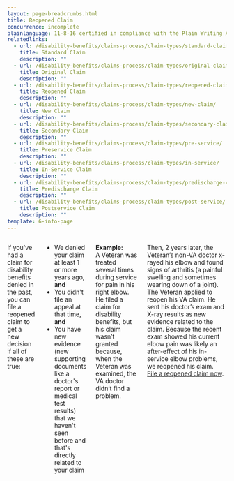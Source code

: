 ```yaml
---
layout: page-breadcrumbs.html
title: Reopened Claim
concurrence: incomplete
plainlanguage: 11-8-16 certified in compliance with the Plain Writing Act
relatedlinks:
  - url: /disability-benefits/claims-process/claim-types/standard-claim/
    title: Standard Claim
    description: ""
  - url: /disability-benefits/claims-process/claim-types/original-claim/
    title: Original Claim
    description: ""
  - url: /disability-benefits/claims-process/claim-types/reopened-claim/
    title: Reopened Claim
    description: ""
  - url: /disability-benefits/claims-process/claim-types/new-claim/
    title: New Claim
    description: ""
  - url: /disability-benefits/claims-process/claim-types/secondary-claim/
    title: Secondary Claim
    description: ""
  - url: /disability-benefits/claims-process/claim-types/pre-service/
    title: Preservice Claim
    description: ""
  - url: /disability-benefits/claims-process/claim-types/in-service/
    title: In-Service Claim
    description: ""
  - url: /disability-benefits/claims-process/claim-types/predischarge-claim/
    title: Predischarge Claim
    description: ""
  - url: /disability-benefits/claims-process/claim-types/post-service/
    title: Postservice Claim
    description: ""
template: 6-info-page
---
```


<div class="section one" markdown="0">
<div class="primary" markdown="0">
<div class="row" markdown="0">
<div class="small-12 columns" markdown="1">    

If you've had a claim for disability benefits denied in the past, you can file a reopened claim to get a new decision if all of these are true:
- We denied your claim at least 1 or more years ago, **and**
- You didn't file an appeal at that time, **and**
- You have new evidence (new supporting documents like a doctor's report or medical test results) that we haven't seen before and that's directly related to your claim

**Example:**<br>
A Veteran was treated several times during service for pain in his right elbow. He filed a claim for disability benefits, but his claim wasn’t granted because, when the Veteran was examined, the VA doctor didn’t find a problem. 

Then, 2 years later, the Veteran’s non-VA doctor x-rayed his elbow and found signs of arthritis (a painful swelling and sometimes wearing down of a joint). The Veteran applied to reopen his VA claim. He sent his doctor’s exam and X-ray results as new evidence related to the claim. Because the recent exam showed his current elbow pain was likely an after-effect of his in-service elbow problems, we reopened his claim.
<br>
[File a reopened claim now](/disability-benefits/apply-for-benefits/).

</div>
</div>
</div>
</div>
